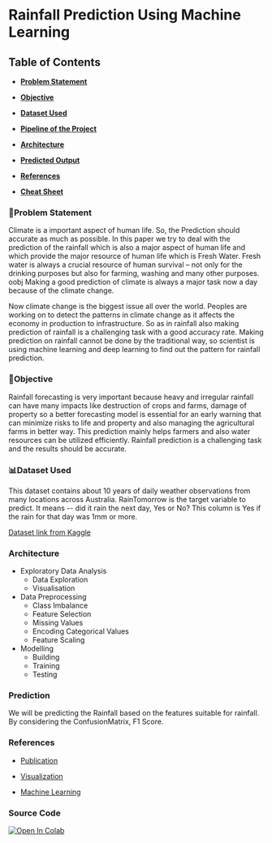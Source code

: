 # Rainfall Prediction Using Machine Learning

## Table of Contents
* **[Problem Statement](#problem-statement)**

* **[Objective](#objective)**

* **[Dataset Used](#dataset-used)**

* **[Pipeline of the Project](Project%20Pipeline/Pipeline.md)**

* **[Architecture](#architecture)**

* **[Predicted Output](#prediction)**

* **[References](#references)**

* **[Cheat Sheet](Cheat%20Sheet/Cheat%20Sheet.md)**

### 🤔Problem Statement
Climate is a important aspect of human life. So, the Prediction should accurate as much as possible. In this paper we try to deal with the prediction of the rainfall which is also a major aspect of human life and which provide the major resource of human life which is Fresh Water. Fresh water is always a crucial resource of human survival – not only for the drinking purposes but also for farming, washing and many other purposes.
oobj
Making a good prediction of climate is always a major task now a day because of the climate change.

Now climate change is the biggest issue all over the world. Peoples are working on to detect the patterns in climate change as it affects the economy in production to infrastructure. So as in rainfall also making prediction of rainfall is a challenging task with a good accuracy rate. Making prediction on rainfall cannot be done by the traditional way, so scientist is using machine learning and deep learning to find out the pattern for rainfall prediction.

### 🎯Objective
Rainfall forecasting is very important because heavy and irregular rainfall can have many impacts like destruction of crops and farms, damage of property so a better forecasting model is essential for an early warning that can minimize risks to life and property and also managing the agricultural farms in better way. This prediction mainly helps farmers and also water resources can be utilized efficiently. Rainfall prediction is a challenging task and the results should be accurate.

### 📊Dataset Used
This dataset contains about 10 years of daily weather observations from many locations across Australia.
RainTomorrow is the target variable to predict. It means -- did it rain the next day, Yes or No? This column is Yes if the rain for that day was 1mm or more.

[Dataset link from Kaggle](https://www.kaggle.com/jsphyg/weather-dataset-rattle-package)

### Architecture
* Exploratory Data Analysis
    * Data Exploration
    * Visualisation
* Data Preprocessing
    * Class Imbalance 
    * Feature Selection
    * Missing Values
    * Encoding Categorical Values
    * Feature Scaling
* Modelling
    * Building 
    * Training
    * Testing 

### Prediction
We will be predicting the Rainfall based on the features suitable for rainfall. By considering the ConfusionMatrix, F1 Score. 

### References
* [Publication](https://www.researchgate.net/publication/336914968_Predicting_Rainfall_using_Machine_Learning_Techniques)

* [Visualization](https://github.com/mwaskom/seaborn)

* [Machine Learning](https://github.com/eriklindernoren/ML-From-Scratch)

### Source Code
[![Open In Colab](https://colab.research.google.com/assets/colab-badge.svg)](https://colab.research.google.com/drive/1WveSSKVtiLCBHAjI_mJ184g-4TzXtqRb#scrollTo=lVGDyO7QYIBy)

